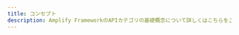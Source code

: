 ```yaml
---
title: コンセプト
description: Amplify FrameworkのAPIカテゴリの基礎概念について詳しくはこちらをご覧ください。
---
```


<inline-fragment platform="js" src="~/lib/graphqlapi/fragments/native_common/concepts.md"></inline-fragment> <inline-fragment platform="android" src="~/lib/graphqlapi/fragments/native_common/concepts.md"></inline-fragment> <inline-fragment platform="ios" src="~/lib/graphqlapi/fragments/native_common/concepts.md"></inline-fragment>

